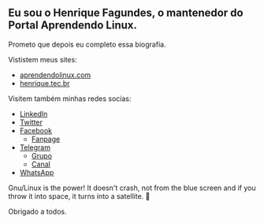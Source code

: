 ## Eu sou o Henrique Fagundes, o mantenedor do Portal Aprendendo Linux.

Prometo que depois eu completo essa biografia.

Vististem meus sites:
- [aprendendolinux.com](https://www.aprendendolinux.com)
- [henrique.tec.br](https://www.henrique.tec.br)

Visitem também minhas redes socias:

- [LinkedIn](https://br.linkedin.com/in/henfagundes)
- [Twitter](https://twitter.com/CaraDoLinux)
- [Facebook](https://fb.com/CaraDoLinux)
  - [Fanpage](https://fb.com/AprendendoLinux)
- [Telegram](https://t.me/HenriqueFagundes)
  - [Grupo](https://t.me/GrupoAprendendoLinux)
  - [Canal](https://t.me/AprendendoLinux)
- [WhatsApp](https://web.whatsapp.com/send?phone=5521981176211)

Gnu/Linux is the power! It doesn't crash, not from the blue screen and if you throw it into space, it turns into a satellite. 🐧

Obrigado a todos.
